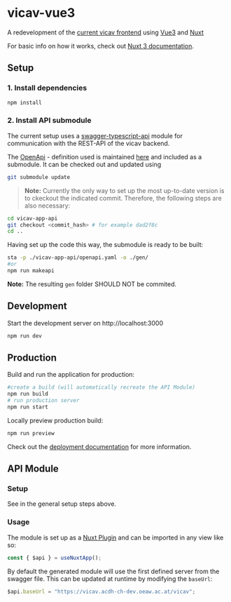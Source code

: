 # vicav-vue3

A redevelopment of the [current vicav frontend](https://vicav.acdh.oeaw.ac.at/) using [Vue3](https://vuejs.org/) and [Nuxt](https://nuxt.com/)

For basic info on how it works, check out [Nuxt 3 documentation](https://nuxt.com/docs/getting-started/introduction).

## Setup

### 1. Install dependencies

```bash
npm install
```

### 2. Install API submodule

The current setup uses a [swagger-typescript-api](https://github.com/acacode/swagger-typescript-api) module for 
communication with the REST-API of the vicav backend. 

The [OpenApi](https://swagger.io/specification/) - definition used is maintained [here](https://github.com/acdh-oeaw/vicav-app-api)
and included as a submodule. It can be checked out and updated using

```bash
git submodule update
```

> **Note:** Currently the only way to set up the most up-to-date version is to ckeckout the indicated commit. Therefore, the following steps are also necessary:

```bash
cd vicav-app-api
git checkout <commit_hash> # for example dad2f8c
cd ..
```

Having set up the code this way, the submodule is ready to be built:

```bash
sta -p ./vicav-app-api/openapi.yaml -o ./gen/
#or
npm run makeapi
```

**Note:** The resulting `gen` folder SHOULD NOT be commited. 

## Development

Start the development server on http://localhost:3000

```bash
npm run dev
```

## Production

Build and run the application for production:

```bash
#create a build (will automatically recreate the API Module)
npm run build
# run production server
npm run start
```

Locally preview production build:

```bash
npm run preview
```

Check out the [deployment documentation](https://nuxt.com/docs/getting-started/deployment) for more information.


## API Module

### Setup

See in the general setup steps above.

### Usage

The module is set up as a [Nuxt Plugin](https://nuxt.com/docs/guide/directory-structure/plugins) and can be imported in
any view like so:

```javascript
const { $api } = useNuxtApp();
```

By default the generated module will use the first defined server from the swagger file. This can be updated
at runtime by modifying the `baseUrl`:

```javascript
$api.baseUrl = "https://vicav.acdh-ch-dev.oeaw.ac.at/vicav";
```

